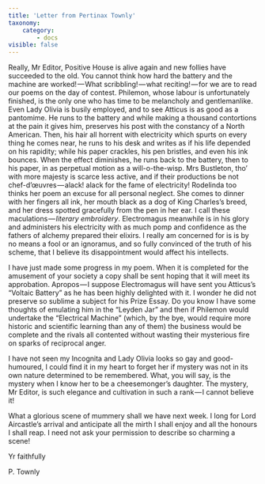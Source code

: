 ```yaml
---
title: 'Letter from Pertinax Townly'
taxonomy:
    category:
        - docs
visible: false
---
```


Really, Mr Editor, Positive House is alive again and new follies have succeeded to the old. You cannot think how hard the battery and the machine are worked! — What scribbling! — what reciting! — for we are to read our poems on the day of contest. Philemon, whose labour is unfortunately finished, is the only one who has time to be melancholy and gentlemanlike. Even Lady Olivia is busily employed, and to see Atticus is as good as a pantomime. He runs to the battery and while making a thousand contortions at the pain it gives him, preserves his post with the constancy of a North American. Then, his hair all horrent with electricity which spurts on every thing he comes near, he runs to his desk and writes as if his life depended on his rapidity; while his paper crackles, his pen bristles, and even his ink bounces. When the effect diminishes, he runs back to the battery, then to his paper, in as perpetual motion as a will-o-the-wisp. Mrs Bustleton, tho’ with more majesty is scarce less active, and if their productions be not chef-d’œuvres — alack! alack for the fame of electricity! Rodelinda too thinks her poem an excuse for all personal neglect. She comes to dinner with her fingers all ink, her mouth black as a dog of King Charles’s breed, and her dress spotted gracefully from the pen in her ear. I call these maculations — *literary embroidery*. Electromagus meanwhile is in his glory and administers his electricity with as much pomp and confidence as the fathers of alchemy prepared their elixirs. I really am concerned for is is by no means a fool or an ignoramus, and so fully convinced of the truth of his scheme, that I believe its disappointment would affect his intellects.

I have just made some progress in my poem. When it is completed for the amusement of your society a copy shall be sent hoping that it will meet its approbation. Apropos — I suppose Electromagus will have sent you Atticus’s “Voltaic Battery” as he has been highly delighted with it. I wonder he did not preserve so sublime a subject for his Prize Essay. Do you know I have some thoughts of emulating him in the “Leyden Jar” and then if Philemon would undertake the “Electrical Machine” (which, by the bye, would require more historic and scientific learning than any of them) the business would be complete and the rivals all contented without wasting their mysterious fire on sparks of reciprocal anger.  

I have not seen my Incognita and Lady Olivia looks so gay and good-humoured, I could find it in my heart to forget her if mystery was not in its own nature determined to be remembered. What, you will say, is the mystery when I know her to be a cheesemonger’s daughter. The mystery, Mr Editor, is such elegance and cultivation in such a rank — I cannot believe it!

What a glorious scene of mummery shall we have next week. I long for Lord Aircastle’s arrival and anticipate all the mirth I shall enjoy and all the honours I shall reap. I need not ask your permission to describe so charming a scene!

Yr faithfully

P. Townly